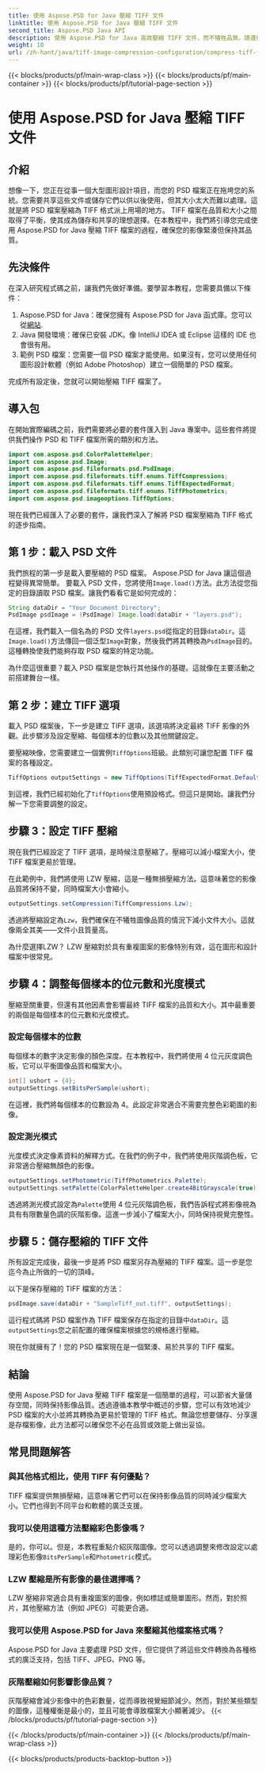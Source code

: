 ```yaml
---
title: 使用 Aspose.PSD for Java 壓縮 TIFF 文件
linktitle: 使用 Aspose.PSD for Java 壓縮 TIFF 文件
second_title: Aspose.PSD Java API
description: 使用 Aspose.PSD for Java 高效壓縮 TIFF 文件，而不犧牲品質。請遵循我們的詳細指南來簡化您的工作流程。
weight: 10
url: /zh-hant/java/tiff-image-compression-configuration/compress-tiff-files/
---
```


{{< blocks/products/pf/main-wrap-class >}}
{{< blocks/products/pf/main-container >}}
{{< blocks/products/pf/tutorial-page-section >}}

# 使用 Aspose.PSD for Java 壓縮 TIFF 文件

## 介紹

想像一下，您正在從事一個大型圖形設計項目，而您的 PSD 檔案正在拖垮您的系統。您需要共享這些文件或儲存它們以供以後使用，但其大小太大而難以處理。這就是將 PSD 檔案壓縮為 TIFF 格式派上用場的地方。 TIFF 檔案在品質和大小之間取得了平衡，使其成為儲存和共享的理想選擇。在本教程中，我們將引導您完成使用 Aspose.PSD for Java 壓縮 TIFF 檔案的過程，確保您的影像緊湊但保持其品質。

## 先決條件

在深入研究程式碼之前，讓我們先做好準備。要學習本教程，您需要具備以下條件：

1.  Aspose.PSD for Java：確保您擁有 Aspose.PSD for Java 函式庫。您可以從[網站](https://releases.aspose.com/psd/java/).
2. Java 開發環境：確保已安裝 JDK。像 IntelliJ IDEA 或 Eclipse 這樣的 IDE 也會很有用。
3. 範例 PSD 檔案：您需要一個 PSD 檔案才能使用。如果沒有，您可以使用任何圖形設計軟體（例如 Adobe Photoshop）建立一個簡單的 PSD 檔案。

完成所有設定後，您就可以開始壓縮 TIFF 檔案了。

## 導入包

在開始實際編碼之前，我們需要將必要的套件匯入到 Java 專案中。這些套件將提供我們操作 PSD 和 TIFF 檔案所需的類別和方法。

```java
import com.aspose.psd.ColorPaletteHelper;
import com.aspose.psd.Image;
import com.aspose.psd.fileformats.psd.PsdImage;
import com.aspose.psd.fileformats.tiff.enums.TiffCompressions;
import com.aspose.psd.fileformats.tiff.enums.TiffExpectedFormat;
import com.aspose.psd.fileformats.tiff.enums.TiffPhotometrics;
import com.aspose.psd.imageoptions.TiffOptions;
```

現在我們已經匯入了必要的套件，讓我們深入了解將 PSD 檔案壓縮為 TIFF 格式的逐步指南。

## 第 1 步：載入 PSD 文件

我們旅程的第一步是載入要壓縮的 PSD 檔案。 Aspose.PSD for Java 讓這個過程變得異常簡單。
要載入 PSD 文件，您將使用`Image.load()`方法。此方法從您指定的目錄讀取 PSD 檔案。讓我們看看它是如何完成的：

```java
String dataDir = "Your Document Directory";
PsdImage psdImage = (PsdImage) Image.load(dataDir + "layers.psd");
```

在這裡，我們載入一個名為的 PSD 文件`layers.psd`從指定的目錄`dataDir`。這`Image.load()`方法傳回一個泛型`Image`對象，然後我們將其轉換為`PsdImage`目的。這種轉換使我們能夠存取 PSD 檔案的特定功能。

為什麼這很重要？載入 PSD 檔案是您執行其他操作的基礎。這就像在主要活動之前搭建舞台一樣。

## 第 2 步：建立 TIFF 選項

載入 PSD 檔案後，下一步是建立 TIFF 選項，該選項將決定最終 TIFF 影像的外觀。此步驟涉及設定壓縮、每個樣本的位數以及其他關鍵設定。

要壓縮映像，您需要建立一個實例`TiffOptions`班級。此類別可讓您配置 TIFF 檔案的各種設定。

```java
TiffOptions outputSettings = new TiffOptions(TiffExpectedFormat.Default);
```

到這裡，我們已經初始化了`TiffOptions`使用預設格式。但這只是開始。讓我們分解一下您需要調整的設定。

## 步驟 3：設定 TIFF 壓縮

現在我們已經設定了 TIFF 選項，是時候注意壓縮了。壓縮可以減小檔案大小，使 TIFF 檔案更易於管理。

在此範例中，我們將使用 LZW 壓縮，這是一種無損壓縮方法。這意味著您的影像品質將保持不變，同時檔案大小會縮小。

```java
outputSettings.setCompression(TiffCompressions.Lzw);
```

透過將壓縮設定為`Lzw`，我們確保在不犧牲圖像品質的情況下減小文件大小。這就像兩全其美——文件小且質量高。

為什麼選擇LZW？ LZW 壓縮對於具有重複圖案的影像特別有效，這在圖形和設計檔案中很常見。

## 步驟 4：調整每個樣本的位元數和光度模式

壓縮至關重要，但還有其他因素會影響最終 TIFF 檔案的品質和大小。其中最重要的兩個是每個樣本的位元數和光度模式。

### 設定每個樣本的位數

每個樣本的數字決定影像的顏色深度。在本教程中，我們將使用 4 位元灰度調色板，它可以平衡圖像品質和檔案大小。

```java
int[] ushort = {4};  
outputSettings.setBitsPerSample(ushort);
```

在這裡，我們將每個樣本的位數設為 4。此設定非常適合不需要完整色彩範圍的影像。

### 設定測光模式

光度模式決定像素資料的解釋方式。在我們的例子中，我們將使用灰階調色板，它非常適合壓縮無顏色的影像。

```java
outputSettings.setPhotometric(TiffPhotometrics.Palette);
outputSettings.setPalette(ColorPaletteHelper.create4BitGrayscale(true));
```

透過將測光模式設定為`Palette`使用 4 位元灰階調色板，我們告訴程式將影像視為具有有限數量色調的灰階影像。這進一步減小了檔案大小，同時保持視覺完整性。

## 步驟 5：儲存壓縮的 TIFF 文件

所有設定完成後，最後一步是將 PSD 檔案另存為壓縮的 TIFF 檔案。這一步是您迄今為止所做的一切的頂峰。

以下是保存壓縮的 TIFF 檔案的方法：

```java
psdImage.save(dataDir + "SampleTiff_out.tiff", outputSettings);
```

這行程式碼將 PSD 檔案作為 TIFF 檔案保存在指定的目錄中`dataDir`。這`outputSettings`您之前配置的確保檔案根據您的規格進行壓縮。

現在你就擁有了！您的 PSD 檔案現在是一個緊湊、易於共享的 TIFF 檔案。

## 結論

使用 Aspose.PSD for Java 壓縮 TIFF 檔案是一個簡單的過程，可以節省大量儲存空間，同時保持影像品質。透過遵循本教學中概述的步驟，您可以有效地減少 PSD 檔案的大小並將其轉換為更易於管理的 TIFF 格式。無論您想要儲存、分享還是存檔影像，此方法都可以確保您不必在品質或效能上做出妥協。

## 常見問題解答

### 與其他格式相比，使用 TIFF 有何優點？

TIFF 檔案提供無損壓縮，這意味著它們可以在保持影像品質的同時減少檔案大小。它們也得到不同平台和軟體的廣泛支援。

### 我可以使用這種方法壓縮彩色影像嗎？

是的，你可以。但是，本教程重點介紹灰階圖像。您可以透過調整來修改設定以處理彩色影像`BitsPerSample`和`Photometric`模式。

### LZW 壓縮是所有影像的最佳選擇嗎？

LZW 壓縮非常適合具有重複圖案的圖像，例如標誌或簡單圖形。然而，對於照片，其他壓縮方法（例如 JPEG）可能更合適。

### 我可以使用 Aspose.PSD for Java 來壓縮其他檔案格式嗎？

Aspose.PSD for Java 主要處理 PSD 文件，但它提供了將這些文件轉換為各種格式的廣泛支持，包括 TIFF、JPEG、PNG 等。

### 灰階壓縮如何影響影像品質？

灰階壓縮會減少影像中的色彩數量，從而導致視覺細節減少。然而，對於某些類型的圖像，這種權衡是最小的，並且可能會導致檔案大小顯著減少。
{{< /blocks/products/pf/tutorial-page-section >}}

{{< /blocks/products/pf/main-container >}}
{{< /blocks/products/pf/main-wrap-class >}}

{{< blocks/products/products-backtop-button >}}
